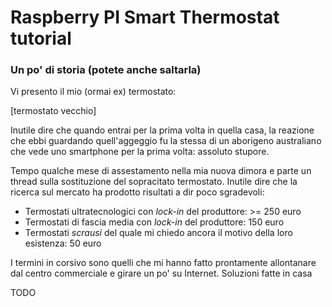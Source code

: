 Raspberry PI Smart Thermostat tutorial
======================================

### Un po' di storia (potete anche saltarla)

Vi presento il mio (ormai ex) termostato:

[termostato vecchio]

Inutile dire che quando entrai per la prima volta in quella casa, la reazione che ebbi guardando quell'aggeggio
fu la stessa di un aborigeno australiano che vede uno smartphone per la prima volta: assoluto stupore.

Tempo qualche mese di assestamento nella mia nuova dimora e parte un thread sulla sostituzione del sopracitato
termostato. Inutile dire che la ricerca sul mercato ha prodotto risultati a dir poco sgradevoli:

* Termostati ultratecnologici con *lock-in* del produttore: >= 250 euro
* Termostati di fascia media con *lock-in* del produttore: 150 euro
* Termostati *scrausi* del quale mi chiedo ancora il motivo della loro esistenza: 50 euro

I termini in corsivo sono quelli che mi hanno fatto prontamente allontanare dal centro commerciale e girare un
po' su Internet. Soluzioni fatte in casa

TODO
